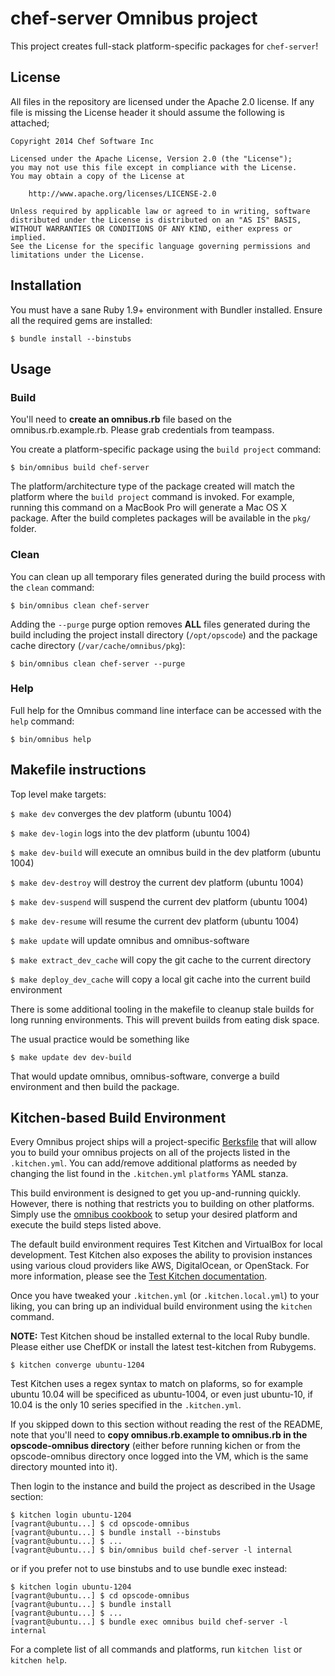 chef-server Omnibus project
============================
This project creates full-stack platform-specific packages for
`chef-server`!

## License

All files in the repository are licensed under the Apache 2.0 license. If any
file is missing the License header it should assume the following is attached;

```
Copyright 2014 Chef Software Inc

Licensed under the Apache License, Version 2.0 (the "License");
you may not use this file except in compliance with the License.
You may obtain a copy of the License at

    http://www.apache.org/licenses/LICENSE-2.0

Unless required by applicable law or agreed to in writing, software
distributed under the License is distributed on an "AS IS" BASIS,
WITHOUT WARRANTIES OR CONDITIONS OF ANY KIND, either express or implied.
See the License for the specific language governing permissions and
limitations under the License.
```

Installation
------------
You must have a sane Ruby 1.9+ environment with Bundler installed. Ensure all
the required gems are installed:

```shell
$ bundle install --binstubs
```

Usage
-----
### Build

You'll need to **create an omnibus.rb** file based on the
omnibus.rb.example.rb.  Please grab credentials from teampass.


You create a platform-specific package using the `build project` command:

```shell
$ bin/omnibus build chef-server
```

The platform/architecture type of the package created will match the platform
where the `build project` command is invoked. For example, running this command
on a MacBook Pro will generate a Mac OS X package. After the build completes
packages will be available in the `pkg/` folder.

### Clean

You can clean up all temporary files generated during the build process with
the `clean` command:

```shell
$ bin/omnibus clean chef-server
```

Adding the `--purge` purge option removes __ALL__ files generated during the
build including the project install directory (`/opt/opscode`) and
the package cache directory (`/var/cache/omnibus/pkg`):

```shell
$ bin/omnibus clean chef-server --purge
```

### Help

Full help for the Omnibus command line interface can be accessed with the
`help` command:

```shell
$ bin/omnibus help
```

Makefile instructions
---------------------
Top level make targets:

`$ make dev` converges the dev platform (ubuntu 1004)

`$ make dev-login` logs into the dev platform (ubuntu 1004)

`$ make dev-build` will execute an omnibus build in the dev platform (ubuntu 1004)

`$ make dev-destroy` will destroy the current dev platform (ubuntu 1004)

`$ make dev-suspend` will suspend the current dev platform (ubuntu 1004)

`$ make dev-resume` will resume the current dev platform (ubuntu 1004)

`$ make update` will update omnibus and omnibus-software

`$ make extract_dev_cache` will copy the git cache to the current directory

`$ make deploy_dev_cache` will copy a local git cache into the current build environment

There is some additional tooling in the makefile to cleanup stale
builds for long running environments.  This will prevent builds from
eating disk space.


The usual practice would be something like

`$ make update dev dev-build`

That would update omnibus, omnibus-software, converge a build
environment and then build the package.

Kitchen-based Build Environment
-------------------------------
Every Omnibus project ships will a project-specific
[Berksfile](http://berkshelf.com/) that will allow you to build your omnibus projects on all of the projects listed
in the `.kitchen.yml`. You can add/remove additional platforms as needed by
changing the list found in the `.kitchen.yml` `platforms` YAML stanza.

This build environment is designed to get you up-and-running quickly. However,
there is nothing that restricts you to building on other platforms. Simply use
the [omnibus cookbook](https://github.com/opscode-cookbooks/omnibus) to setup
your desired platform and execute the build steps listed above.

The default build environment requires Test Kitchen and VirtualBox for local
development. Test Kitchen also exposes the ability to provision instances using
various cloud providers like AWS, DigitalOcean, or OpenStack. For more
information, please see the [Test Kitchen documentation](http://kitchen.ci).

Once you have tweaked your `.kitchen.yml` (or `.kitchen.local.yml`) to your
liking, you can bring up an individual build environment using the `kitchen`
command.

**NOTE:** Test Kitchen shoud be installed external to the local Ruby bundle.
Please either use ChefDK or install the latest test-kitchen from Rubygems.

```shell
$ kitchen converge ubuntu-1204
```

Test Kitchen uses a regex syntax to match on plaforms, so for example ubuntu 10.04
will be specificed as ubuntu-1004, or even just ubuntu-10, if 10.04 is the
only 10 series specified in the `.kitchen.yml`.

If you skipped down to this section without reading the rest of the
README, note that you'll need to **copy omnibus.rb.example to omnibus.rb
in the opscode-omnibus directory** (either before running kichen or from
the opscode-omnibus directory once logged into the VM, which is the
same directory mounted into it).

Then login to the instance and build the project as described in the Usage
section:

```shell
$ kitchen login ubuntu-1204
[vagrant@ubuntu...] $ cd opscode-omnibus
[vagrant@ubuntu...] $ bundle install --binstubs
[vagrant@ubuntu...] $ ...
[vagrant@ubuntu...] $ bin/omnibus build chef-server -l internal
```
or if you prefer not to use binstubs and to use bundle exec instead:

```shell
$ kitchen login ubuntu-1204
[vagrant@ubuntu...] $ cd opscode-omnibus
[vagrant@ubuntu...] $ bundle install
[vagrant@ubuntu...] $ ...
[vagrant@ubuntu...] $ bundle exec omnibus build chef-server -l internal
```

For a complete list of all commands and platforms, run `kitchen list` or
`kitchen help`.
